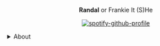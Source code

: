 <p align="center"> <strong>Randal</strong> or Frankie It (S)He </p align="center"> 
<p align="center"> 
<p align="center"><a href="https://github.com/kittinan/spotify-github-profile"><img src="https://spotify-github-profile.kittinanx.com/api/view?uid=9uakdpdzfsyci0nl7rapuzuiw&amp;cover_image=true&amp;theme=novatorem&amp;show_offline=true&amp;background_color=ffffff&amp;interchange=false&amp;bar_color=34b73c&amp;bar_color_cover=false" alt="spotify-github-profile"></a></p align="center"> 
</p>
<p align="center"><details> </p align="center"> 
<p align="center"> <summary>About</summary> </p align="center"> 
My PonyTown account is shared between <strong>alters</strong>,
<br>So please keep that in mind when interacting with me. </br>
  
I also respond to "Harvey" as a collective name ^p^
<br>I am not very open about my system and don't plan to be,</br>
this is only shared to <strong>express myself</strong> without confusion from others.
 </details> 

